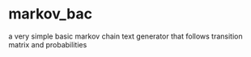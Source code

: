 # markov_bac

a very simple basic markov chain text generator that follows transition matrix and probabilities
